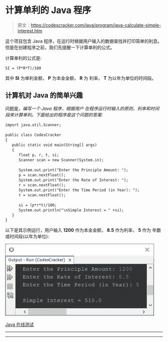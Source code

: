 # 计算单利的 Java 程序

> 原文：<https://codescracker.com/java/program/java-calculate-simple-interest.htm>

这个项目包含 Java 程序，在运行时根据用户输入的数据查找并打印简单的利息。但是在创建程序之前，我们先提醒一下计算单利的公式。

计算单利的公式是:

```
SI = (P*R*T)/100
```

其中 **SI** 为单利金额， **P** 为本金金额， **R** 为 利率， **T** 为以年为单位的时间段。

## 计算机对 Java 的简单兴趣

问题是，*编写一个 Java 程序，根据用户 在程序运行时输入的原则、利率和时间段来计算单利。下面给出的程序是这个问题的答案:*

```
import java.util.Scanner;

public class CodesCracker
{
   public static void main(String[] args)
   {
      float p, r, t, si;
      Scanner scan = new Scanner(System.in);

      System.out.print("Enter the Principle Amount: ");
      p = scan.nextFloat();
      System.out.print("Enter the Rate of Interest: ");
      r = scan.nextFloat();
      System.out.print("Enter the Time Period (in Year): ");
      t = scan.nextFloat();

      si = (p*r*t)/100;
      System.out.println("\nSimple Interest = " +si);
   }
}
```

以下是其示例运行，用户输入 **1200** 作为本金金额， **8.5** 作为利率， **5** 作为 年数或时间段(以年为单位):

![java compute simple interest](img/83e7c132f485687884b1d1ad62af58a5.png)

[Java 在线测试](/exam/showtest.php?subid=1)

* * *

* * *